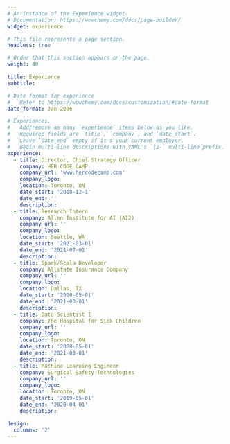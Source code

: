 ```yaml
---
# An instance of the Experience widget.
# Documentation: https://wowchemy.com/docs/page-builder/
widget: experience

# This file represents a page section.
headless: true

# Order that this section appears on the page.
weight: 40

title: Experience
subtitle:

# Date format for experience
#   Refer to https://wowchemy.com/docs/customization/#date-format
date_format: Jan 2006

# Experiences.
#   Add/remove as many `experience` items below as you like.
#   Required fields are `title`, `company`, and `date_start`.
#   Leave `date_end` empty if it's your current employer.
#   Begin multi-line descriptions with YAML's `|2-` multi-line prefix.
experience:
  - title: Director, Chief Strategy Officer
    company: HER CODE CAMP
    company_url: 'www.hercodecamp.com'
    company_logo: 
    location: Toronto, ON
    date_start: '2018-12-1'
    date_end: ''
    description:
  - title: Research Intern
    company: Allen Institute for AI (AI2)
    company_url: ''
    company_logo: 
    location: Seattle, WA
    date_start: '2021-03-01'
    date_end: '2021-07-01'
    description:
  - title: Spark/Scala Developer
    company: Allstate Insurance Company
    company_url: ''
    company_logo: 
    location: Dallas, TX
    date_start: '2020-05-01'
    date_end: '2021-03-01'
    description:
  - title: Data Scientist I
    company: The Hospital for Sick Children
    company_url: ''
    company_logo: 
    location: Toronto, ON
    date_start: '2020-05-01'
    date_end: '2021-03-01'
    description:
  - title: Machine Learning Engineer
    company: Surgical Safety Technologies
    company_url: ''
    company_logo: 
    location: Toronto, ON
    date_start: '2019-05-01'
    date_end: '2020-04-01'
    description:

design:
  columns: '2'
---
```


